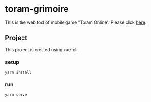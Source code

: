 # toram-grimoire
This is the web tool of mobile game "Toram Online".
Please click [here](https://cy-grimoire.netlify.app/).

## Project
This project is created using vue-cli.

### setup
```
yarn install
```

### run
```
yarn serve
```